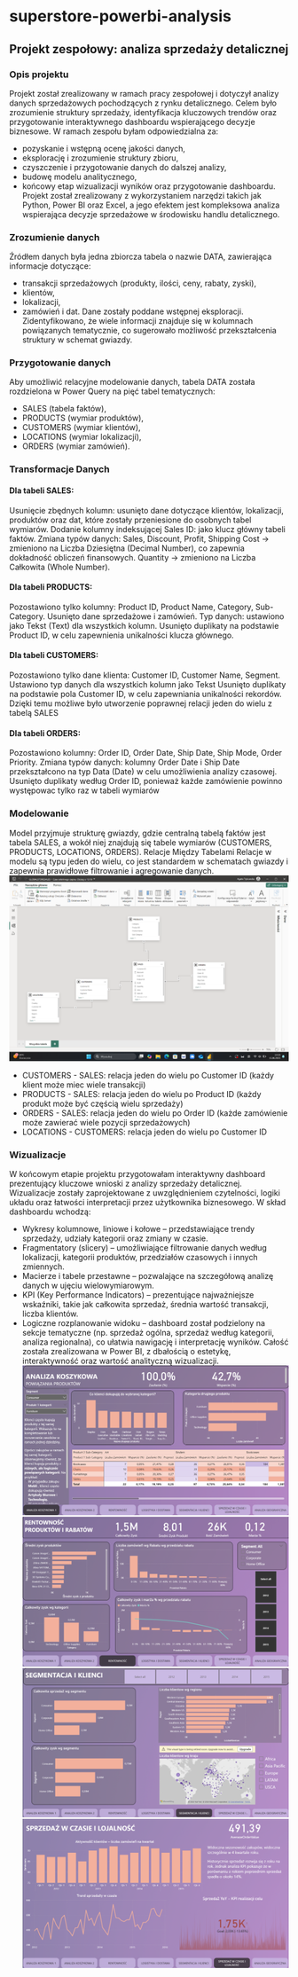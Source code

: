 # superstore-powerbi-analysis
## Projekt zespołowy: analiza sprzedaży detalicznej
### Opis projektu
Projekt został zrealizowany w ramach pracy zespołowej i dotyczył analizy danych sprzedażowych pochodzących z rynku detalicznego. Celem było zrozumienie struktury sprzedaży, identyfikacja kluczowych trendów oraz przygotowanie interaktywnego dashboardu wspierającego decyzje biznesowe.
W ramach zespołu byłam odpowiedzialna za:
- pozyskanie i wstępną ocenę jakości danych,
- eksplorację i zrozumienie struktury zbioru,
- czyszczenie i przygotowanie danych do dalszej analizy,
- budowę modelu analitycznego,
- końcowy etap wizualizacji wyników oraz przygotowanie dashboardu.
Projekt został zrealizowany z wykorzystaniem narzędzi takich jak Python, Power BI oraz Excel, a jego efektem jest kompleksowa analiza wspierająca decyzje sprzedażowe w środowisku handlu detalicznego.
### Zrozumienie danych
Źródłem danych była jedna zbiorcza tabela o nazwie DATA, zawierająca informacje dotyczące:
- transakcji sprzedażowych (produkty, ilości, ceny, rabaty, zyski),
- klientów,
- lokalizacji,
- zamówień i dat.
Dane zostały poddane wstępnej eksploracji. Zidentyfikowano, że wiele informacji znajduje się w kolumnach powiązanych tematycznie, co sugerowało możliwość przekształcenia struktury w schemat gwiazdy. 
### Przygotowanie danych
Aby umożliwić relacyjne modelowanie danych, tabela DATA została rozdzielona w Power Query na pięć tabel tematycznych:
- SALES (tabela faktów),
- PRODUCTS (wymiar produktów),
- CUSTOMERS (wymiar klientów),
- LOCATIONS (wymiar lokalizacji),
- ORDERS (wymiar zamówień).
### Transformacje Danych
#### Dla tabeli SALES:
Usunięcie zbędnych kolumn: usunięto dane dotyczące klientów, lokalizacji, produktów oraz dat, które zostały przeniesione do osobnych tabel wymiarów.
Dodanie kolumny indeksującej Sales ID: jako klucz główny tabeli faktów.
Zmiana typów danych:
Sales, Discount, Profit, Shipping Cost → zmieniono na Liczba Dziesiętna (Decimal Number), co zapewnia dokładność obliczeń finansowych.
Quantity → zmieniono na Liczba Całkowita (Whole Number).
#### Dla tabeli PRODUCTS:
Pozostawiono tylko kolumny: Product ID, Product Name, Category, Sub-Category.
Usunięto dane sprzedażowe i zamówień.
Typ danych: ustawiono jako Tekst (Text) dla wszystkich kolumn.
Usunięto duplikaty na podstawie Product ID, w celu zapewnienia unikalności klucza głównego.
#### Dla tabeli CUSTOMERS:
Pozostawiono tylko dane klienta: Customer ID, Customer Name, Segment.
Ustawiono typ danych dla wszystkich kolumn jako Tekst
Usunięto duplikaty na podstawie pola Customer ID, w celu zapewniania unikalności rekordów. Dzięki temu możliwe było utworzenie poprawnej relacji jeden do wielu z tabelą SALES
#### Dla tabeli ORDERS:
Pozostawiono kolumny: Order ID, Order Date, Ship Date, Ship Mode, Order Priority.
Zmiana typów danych: kolumny Order Date i Ship Date przekształcono na typ Data (Date) w celu umożliwienia analizy czasowej.
Usunięto duplikaty według Order ID, ponieważ każde zamówienie powinno występowac tylko raz w tabeli wymiarów
### Modelowanie
Model przyjmuje strukturę gwiazdy, gdzie centralną tabelą faktów jest tabela SALES, a wokół niej znajdują się tabele wymiarów (CUSTOMERS, PRODUCTS, LOCATIONS, ORDERS).
Relacje Między Tabelami
Relacje w modelu są typu jeden do wielu, co jest standardem w schematach gwiazdy i zapewnia prawidłowe filtrowanie i agregowanie danych.
![StarSchemaModel](starschemamodel.png)
* CUSTOMERS - SALES: relacja jeden do wielu po Customer ID (każdy klient może miec wiele transakcji)
* PRODUCTS - SALES: relacja jeden do wielu po Product ID (każdy produkt może być częścią wielu sprzedaży)
* ORDERS - SALES: relacja jeden do wielu po Order ID (każde zamówienie może zawierać wiele pozycji sprzedażowych)
* LOCATIONS - CUSTOMERS: relacja jeden do wielu po Customer ID 
### Wizualizacje
W końcowym etapie projektu przygotowałam interaktywny dashboard prezentujący kluczowe wnioski z analizy sprzedaży detalicznej. Wizualizacje zostały zaprojektowane z uwzględnieniem czytelności, logiki układu oraz łatwości interpretacji przez użytkownika biznesowego.
W skład dashboardu wchodzą:
- Wykresy kolumnowe, liniowe i kołowe – przedstawiające trendy sprzedaży, udziały kategorii oraz zmiany w czasie.
- Fragmentatory (slicery) – umożliwiające filtrowanie danych według lokalizacji, kategorii produktów, przedziałów czasowych i innych zmiennych.
- Macierze i tabele przestawne – pozwalające na szczegółową analizę danych w ujęciu wielowymiarowym.
- KPI (Key Performance Indicators) – prezentujące najważniejsze wskaźniki, takie jak całkowita sprzedaż, średnia wartość transakcji, liczba klientów.
- Logiczne rozplanowanie widoku – dashboard został podzielony na sekcje tematyczne (np. sprzedaż ogólna, sprzedaż według kategorii, analiza regionalna), co ułatwia nawigację i interpretację wyników.
Całość została zrealizowana w Power BI, z dbałością o estetykę, interaktywność oraz wartość analityczną wizualizacji.
![Dashboard](AnalizaKoszykowa1.png)
![Dashboard](Rentownosc.png)
![Dashboard](Segmentacja.png)
![Dashboard](Lojalnosc.png)
